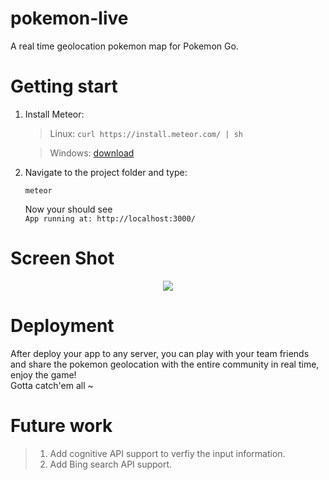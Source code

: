 # pokemon-live
A real time geolocation pokemon map for Pokemon Go.


# Getting start
1. Install Meteor:

   > Linux: `curl https://install.meteor.com/ | sh`
   
   > Windows: [download](https://www.meteor.com/install)
   
2. Navigate to the project folder and type:

   `meteor`
   
   Now your should see  
   `App running at: http://localhost:3000/`
  
# Screen Shot 
   <p align="center">
   <img src="screenshot.png">
   </p>

# Deployment
   
  After deploy your app to any server, you can play with your team friends and share the pokemon geolocation with the entire community in real time, enjoy the game!
  <br/>
  Gotta catch'em all ~
  
 # Future work
  
  > 1. Add cognitive API support to verfiy the input information. 
  > 2. Add Bing search API support.
 